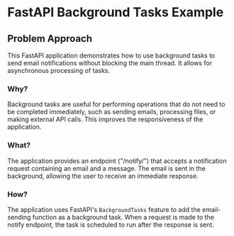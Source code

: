# FastAPI Background Tasks Example

## Problem Approach

This FastAPI application demonstrates how to use background tasks to send email notifications without blocking the main thread. It allows for asynchronous processing of tasks.

### Why?

Background tasks are useful for performing operations that do not need to be completed immediately, such as sending emails, processing files, or making external API calls. This improves the responsiveness of the application.

### What?

The application provides an endpoint ("/notify/") that accepts a notification request containing an email and a message. The email is sent in the background, allowing the user to receive an immediate response.

### How?

The application uses FastAPI's `BackgroundTasks` feature to add the email-sending function as a background task. When a request is made to the notify endpoint, the task is scheduled to run after the response is sent.

